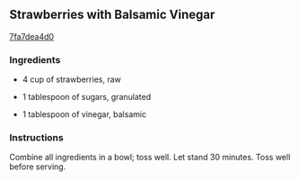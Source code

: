## Strawberries with Balsamic Vinegar

[7fa7dea4d0](http://www.myrecipes.com/recipe/strawberries-with-balsamic-vinegar)

### Ingredients

 - 4 cup of strawberries, raw

 - 1 tablespoon of sugars, granulated

 - 1 tablespoon of vinegar, balsamic

### Instructions

Combine all ingredients in a bowl; toss well. Let stand 30 minutes. Toss well before serving.